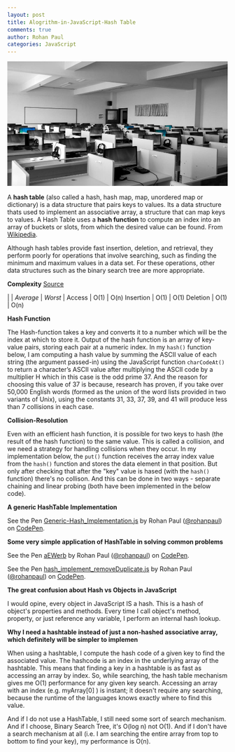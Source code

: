 ```yaml
---
layout: post
title: Alogrithm-in-JavaScript-Hash Table
comments: true
author: Rohan Paul
categories: JavaScript
---
```

<img src="/images/fulls/Hash-Table-in-JS.jpeg" class="fit image">

A **hash table** (also called a hash, hash map, map, unordered map or dictionary) is a data structure that pairs keys to values. Its a data structure thats used to implement an associative array, a structure that can map keys to values. A Hash Table uses a **hash function** to compute an index into an array of buckets or slots, from which the desired value can be found. From [Wikipedia](https://en.wikipedia.org/wiki/Hash_table).

Although hash tables provide fast insertion, deletion, and retrieval, they perform poorly for operations that involve searching, such as finding the minimum and maximum
values in a data set. For these operations, other data structures such as the binary search tree are more appropriate.

**Complexity** [Source](http://bigocheatsheet.com/)

| | _Average_ | _Worst_ | 
Access | O(1) | O(n)
Insertion | O(1) | O(1)
Deletion | O(1) | O(n)


**Hash Function**

The Hash-function takes a key and converts it to a number which will be the index at which to store it. Output of the hash function is an array of key-value pairs, storing each pair at a numeric index. In my ``hash()`` function below, I am computing a hash value by summing the ASCII value of each string (the argument passed-in) using the JavaScript function ``charCodeAt()`` to return a character’s ASCII value after multiplying the ASCII code by a multiplier H which in this case is the odd prime 37. And the reason for choosing this value of 37 is because, research has proven, if you take over 50,000 English words (formed as the union of the word lists provided in two variants of Unix), using the constants 31, 33, 37, 39, and 41 will produce less than 7 collisions in each case. 



**Collision-Resolution**

Even with an efficient hash function, it is possible for two keys to hash (the result of the hash function) to the same value. This is called a collision, and we need a strategy for handling collisions when they occur. In my implementation below, the ``put()`` function receives the array index value from the ``hash()`` function and
stores the data element in that position. But only after checking that after the "key" value is hased (with the ``hash()`` function) there's no collison. And this can be done in two ways - separate chaining and linear probing (both have been implemented in the below code).

**A generic HashTable Implementation**

<p data-height="2208" data-theme-id="0" data-slug-hash="PEjwEW" data-default-tab="js" data-user="rohanpaul" data-embed-version="2" data-pen-title="Generic-Hash_Implementation.js" class="codepen">See the Pen <a href="https://codepen.io/rohanpaul/pen/PEjwEW/">Generic-Hash_Implementation.js</a> by Rohan Paul (<a href="https://codepen.io/rohanpaul">@rohanpaul</a>) on <a href="https://codepen.io">CodePen</a>.</p>
<script async src="https://production-assets.codepen.io/assets/embed/ei.js"></script>


**Some very simple application of HashTable in solving common problems**
<p data-height="982" data-theme-id="0" data-slug-hash="aEWerb" data-default-tab="js" data-user="rohanpaul" data-embed-version="2" data-pen-title="aEWerb" class="codepen">See the Pen <a href="https://codepen.io/rohanpaul/pen/aEWerb/">aEWerb</a> by Rohan Paul (<a href="https://codepen.io/rohanpaul">@rohanpaul</a>) on <a href="https://codepen.io">CodePen</a>.</p>
<script async src="https://production-assets.codepen.io/assets/embed/ei.js"></script>

<p data-height="426" data-theme-id="0" data-slug-hash="ZvyGQd" data-default-tab="js" data-user="rohanpaul" data-embed-version="2" data-pen-title="hash_implement_removeDuplicate.js" class="codepen">See the Pen <a href="https://codepen.io/rohanpaul/pen/ZvyGQd/">hash_implement_removeDuplicate.js</a> by Rohan Paul (<a href="https://codepen.io/rohanpaul">@rohanpaul</a>) on <a href="https://codepen.io">CodePen</a>.</p>
<script async src="https://production-assets.codepen.io/assets/embed/ei.js"></script>

**The great confusion about Hash vs Objects in JavaScript**

I would opine, every object in JavaScript IS a hash. This is a hash of object's properties and methods. Every time I call object's method, property, or just reference any variable, I perform an internal hash lookup.

**Why I need a hashtable instead of just a non-hashed associative array, which definitely will be simpler to implemen**

When using a hashtable, I compute the hash code of a given key to find the associated value. The hashcode is an index in the underlying array of the hashtable. This means that finding a key in a hashtable is as fast as accessing an array by index. So, while searching, the hash table mechanism gives me O(1) performance for any given key search. Accessing an array with an index (e.g. myArray[0] ) is instant; it doesn't require any searching, because the runtime of the languages knows exactly where to find this value.

 
And if I do not use a HashTable, I still need some sort of search mechanism. And if I choose, Binary Search Tree, it's  O(log n) not O(1). And if I don't have a search mechanism at all (i.e. I am searching the entire array from top to bottom to find your key), my performance is O(n).